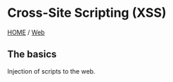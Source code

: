 # Cross-Site Scripting (XSS)
[HOME](/index.html) / [Web](/Web)

## The basics
Injection of scripts to the web.
